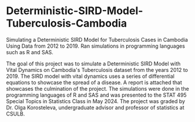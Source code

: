 # Deterministic-SIRD-Model-Tuberculosis-Cambodia
Simulating a Deterministic SIRD Model for Tuberculosis Cases in Cambodia Using Data from 2012 to 2019. Ran simulations in programming languages such as R and SAS.

The goal of this project was to simulate a Deterministic SIRD Model with Vital Dynamics on Cambodia's Tuberculosis dataset from the years 2012 to 2019. The SIRD model with vital dynamics uses a series of differential equations to showcase the spread of a disease. A report is attached that showcases the culmination of the project. The simulations were done in the programming languages of R and SAS and was presented to the STAT 495 Special Topics in Statistics Class in May 2024. The project was graded by Dr. Olga Korosteleva, undergraduate advisor and professor of statistics at CSULB.

